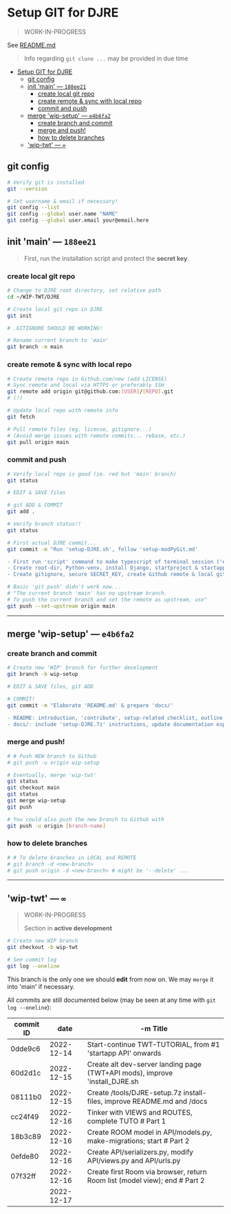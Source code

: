 # Setup GIT for DJRE

> WORK-IN-PROGRESS

See [README.md](/README.md)

> Info regarding `git clone ...` may be provided in due time

- [Setup GIT for DJRE](#setup-git-for-djre)
  - [git config](#git-config)
  - [init 'main' — `188ee21`](#init-main--188ee21)
    - [create local git repo](#create-local-git-repo)
    - [create remote \& sync with local repo](#create-remote--sync-with-local-repo)
    - [commit and push](#commit-and-push)
  - [merge 'wip-setup' — `e4b6fa2`](#merge-wip-setup--e4b6fa2)
    - [create branch and commit](#create-branch-and-commit)
    - [merge and push!](#merge-and-push)
    - [how to delete branches](#how-to-delete-branches)
  - ['wip-twt' — `∞`](#wip-twt--)


## git config
```bash
# Verify git is installed
git --version

# Set username & email if necessary!
git config --list
git config --global user.name "NAME"
git config --global user.email your@email.here
```

## init 'main' — `188ee21`

> First, run the installation script and protect the **secret key**.

### create local git repo
```bash
# Change to DJRE root directory, set relative path
cd ~/WIP-TWT/DJRE

# Create local git repo in DJRE
git init

# .GITIGNORE SHOULD BE WORKING!

# Rename current branch to 'main'
git branch -m main
```


### create remote & sync with local repo
```bash
# Create remote repo in Github.com/new (add LICENSE)
# Sync remote and local via HTTPS or preferably SSH
git remote add origin git@github.com:[USER]/[REPO].git
# (!)

# Update local repo with remote info
git fetch

# Pull remote files (eg. license, gitignore...)
# (Avoid merge issues with remote commits... rebase, etc.)
git pull origin main
```

### commit and push
```bash
# Verify local repo is good (ie. red but 'main' branch)
git status

# EDIT & SAVE files

# git ADD & COMMIT
git add .

# Verify branch status!!
git status

# First actual DJRE commit...
git commit -m "Run 'setup-DJRE.sh', follow 'setup-modPyGit.md'

- First run 'script' command to make typescript of terminal session ('exit' later).
- Create root-dir, Python-venv, install Django, startproject & startapp.
- Create gitignore, secure SECRET_KEY, create Github remote & local git repo."

# Basic 'git push' didn't work now...
# "The current branch 'main' has no upstream branch.
# To push the current branch and set the remote as upstream, use"
git push --set-upstream origin main
```

---


## merge 'wip-setup' — `e4b6fa2`

<!-- REMEMBER
- mv ~/DJRE-scripts/* ~/WIP-TWT/DJRE/scripts
  - but then... /* -t scripts docs test
  - (!!!)

-->

### create branch and commit
```bash
# Create new 'WIP' branch for further development
git branch -b wip-setup

# EDIT & SAVE files, git ADD

# COMMIT!
git commit -m "Elaborate 'README.md' & prepare 'docs/'

- README: introduction, 'contribute', setup-related checklist, outline current status and TWT TUTORIAL.
- docs/: include 'setup-DJRE.7z' instructions, update documentation especially 'setup-git.md', copypaste 'wip-twt.md' (core of future development) from MEWEBSEY (github.com/pabloqpacin/mewebsey)."
```

### merge and push!
```bash
# # Push NEW branch to Github
# git push -u origin wip-setup

# Eventually, merge 'wip-twt'
git status
git checkout main
git status
git merge wip-setup
git push

# You could also push the new branch to Github with
git push -u origin [branch-name]
```

### how to delete branches
```bash
# # To delete branches in LOCAL and REMOTE
# git branch -d <new-branch>
# git push origin -d <new-branch> # might be '--delete' ...
```


---

## 'wip-twt' — `∞`

> WORK-IN-PROGRESS
>
> Section in **active development**

```bash
# Create new WIP branch
git checkout -b wip-twt

# See commit log
git log --oneline
```

This branch is the only one we should **edit** from now on. We may `merge` it into 'main' if necessary.

All commits are still documented below (may be seen at any time with `git log --oneline`): <!-- HOW ABOUT git log -god ... !! -->

| commit ID | date | -m Title |
| ---       | ---  | --- |
|0dde9c6|2022-12-14|Start-continue TWT-TUTORIAL, from #1 'startapp API' onwards
|60d2d1c|2022-12-15|Create alt dev-server landing page (TWT+API mods), improve 'install_DJRE.sh
|08111b0|2022-12-15|Create /tools/DJRE-setup.7z install-files, improve README.md and /docs
|cc24f49|2022-12-16|Tinker with VIEWS and ROUTES, complete TUTO # Part 1|
|18b3c89|2022-12-16|Create ROOM model in API/models.py, make-migrations; start # Part 2|
|0efde80|2022-12-16|Create API/serializers.py, modify API/views.py and API/urls.py|
|07f32ff|2022-12-16|Create first Room via browser, return Room list (model view); end # Part 2|
||2022-12-17| |
